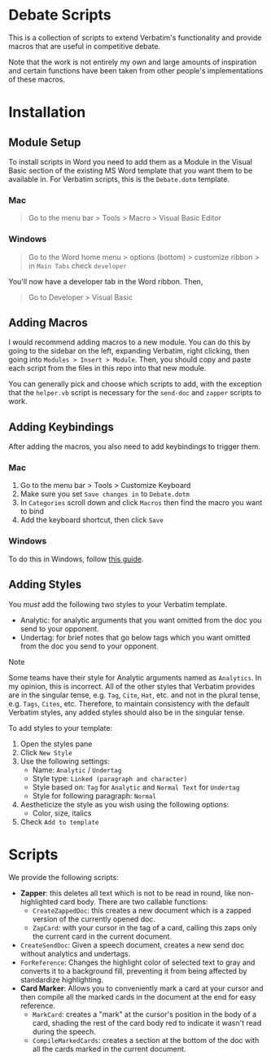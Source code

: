 # Debate Scripts

This is a collection of scripts to extend Verbatim's functionality and provide
macros that are useful in competitive debate.

Note that the work is not entirely my own and large amounts of inspiration and
certain functions have been taken from other people's implementations of these
macros.

# Installation

## Module Setup

To install scripts in Word you need to add them as a Module in the Visual Basic
section of the existing MS Word template that you want them to be available in.
For Verbatim scripts, this is the `Debate.dotm` template.

### Mac

> Go to the menu bar > Tools > Macro > Visual Basic Editor

### Windows

> Go to the Word home menu > options (bottom) > customize ribbon > in
> `Main Tabs` check `developer`

You'll now have a developer tab in the Word ribbon. Then,

> Go to Developer > Visual Basic

## Adding Macros

I would recommend adding macros to a new module. You can do this by going to the
sidebar on the left, expanding Verbatim, right clicking, then going into
`Modules > Insert > Module`. Then, you should copy and paste each script from
the files in this repo into that new module.

You can generally pick and choose which scripts to add, with the exception that
the `helper.vb` script is necessary for the `send-doc` and `zapper` scripts to
work.

## Adding Keybindings

After adding the macros, you also need to add keybindings to trigger them.

### Mac

1. Go to the menu bar > Tools > Customize Keyboard
2. Make sure you set `Save changes in` to `Debate.dotm`
3. In `Categories` scroll down and click `Macros` then find the macro you want
   to bind
4. Add the keyboard shortcut, then click `Save`

### Windows

To do this in Windows, follow
[this guide](https://support.microsoft.com/en-us/office/customize-keyboard-shortcuts-9a92343e-a781-4d5a-92f1-0f32e3ba5b4d).

## Adding Styles

You _must_ add the following two styles to your Verbatim template.

- Analytic: for analytic arguments that you want omitted from the doc you send
  to your opponent.
- Undertag: for brief notes that go below tags which you want omitted from the
  doc you send to your opponent.

> [!NOTE]
>
> Some teams have their style for Analytic arguments named as `Analytics`. In my
> opinion, this is incorrect. All of the other styles that Verbatim provides are
> in the singular tense, e.g. `Tag`, `Cite`, `Hat`, etc. and not in the plural
> tense, e.g. `Tags`, `Cites`, etc. Therefore, to maintain consistency with the
> default Verbatim styles, any added styles should also be in the singular
> tense.

To add styles to your template:

1. Open the styles pane
2. Click `New Style`
3. Use the following settings:
   - Name: `Analytic` / `Undertag`
   - Style type: `Linked (paragraph and character)`
   - Style based on: `Tag` for `Analytic` and `Normal Text` for `Undertag`
   - Style for following paragraph: `Normal`
4. Aestheticize the style as you wish using the following options:
   - Color, size, italics
5. Check `Add to template`

# Scripts

We provide the following scripts:

- **Zapper**: this deletes all text which is not to be read in round, like
  non-highlighted card body. There are two callable functions:
  - `CreateZappedDoc`: this creates a new document which is a zapped version of
    the currently opened doc.
  - `ZapCard`: with your cursor in the tag of a card, calling this zaps only the
    current card in the current document.
- `CreateSendDoc`: Given a speech document, creates a new send doc without
  analytics and undertags.
- `ForReference`: Changes the highlight color of selected text to gray and
  converts it to a background fill, preventing it from being affected by
  standardize highlighting.
- **Card Marker**: Allows you to conveniently mark a card at your cursor and
  then compile all the marked cards in the document at the end for easy
  reference.
  - `MarkCard`: creates a "mark" at the cursor's position in the body of a card,
    shading the rest of the card body red to indicate it wasn't read during the
    speech.
  - `CompileMarkedCards`: creates a section at the bottom of the doc with all
    the cards marked in the current document.
